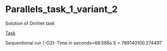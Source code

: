 Parallels_task_1_variant_2
==========================

Solution of Dirihlet task

[Task](Lab1_2.pdf)

Sequentional run (-O2): Time in seconds=68.566s	 S = 789140100.274497
